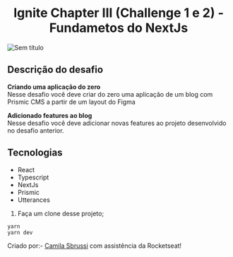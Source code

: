 <h1 align="center"> Ignite Chapter III (Challenge 1 e 2) - Fundametos do NextJs </h1>

 
  
![Sem título](https://user-images.githubusercontent.com/40186019/124987251-0488b280-e013-11eb-8620-d9325ecd0c75.png)
  


## Descrição do desafio
<strong>Criando uma aplicação do zero</strong></br>
Nesse desafio você deve criar do zero uma aplicação de um blog com Prismic CMS a partir de um layout do Figma

<strong>Adicionado features ao blog</strong></br>
Nesse desafio você deve adicionar novas features ao projeto desenvolvido no desafio anterior.

##  Tecnologias
- React
- Typescript
- NextJs
- Prismic
- Utterances


1. Faça um clone desse projeto;

  ```
  yarn
  yarn dev

  ``` 
  
  
Criado por:- [Camila Sbrussi](https://github.com/camisbrussi/) com assistência da Rocketseat!

